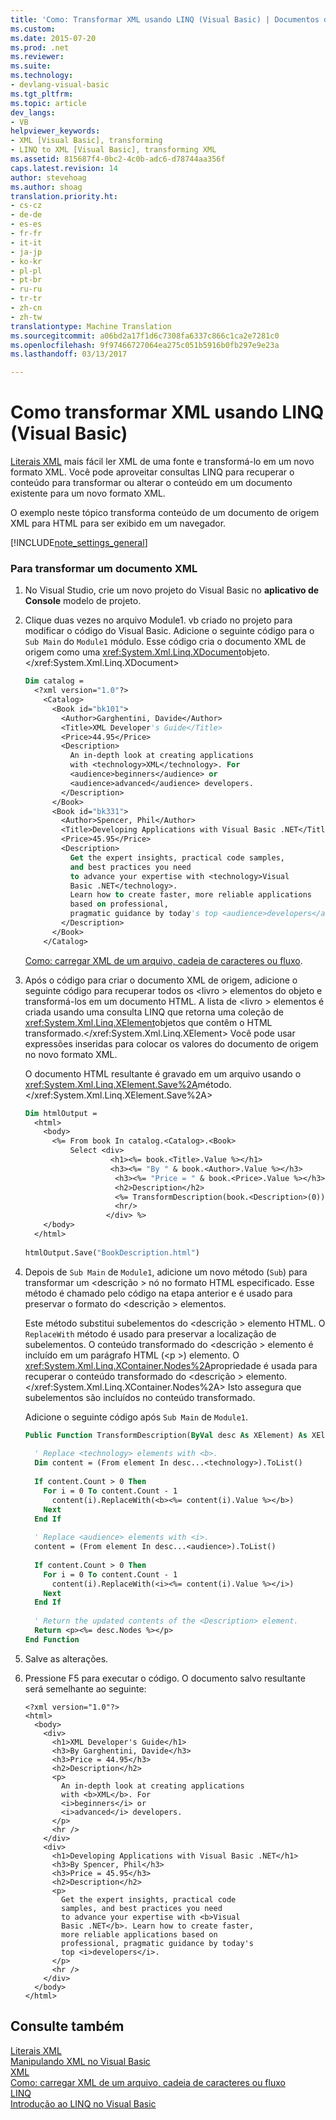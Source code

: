 ```yaml
---
title: 'Como: Transformar XML usando LINQ (Visual Basic) | Documentos do Microsoft'
ms.custom: 
ms.date: 2015-07-20
ms.prod: .net
ms.reviewer: 
ms.suite: 
ms.technology:
- devlang-visual-basic
ms.tgt_pltfrm: 
ms.topic: article
dev_langs:
- VB
helpviewer_keywords:
- XML [Visual Basic], transforming
- LINQ to XML [Visual Basic], transforming XML
ms.assetid: 815687f4-0bc2-4c0b-adc6-d78744aa356f
caps.latest.revision: 14
author: stevehoag
ms.author: shoag
translation.priority.ht:
- cs-cz
- de-de
- es-es
- fr-fr
- it-it
- ja-jp
- ko-kr
- pl-pl
- pt-br
- ru-ru
- tr-tr
- zh-cn
- zh-tw
translationtype: Machine Translation
ms.sourcegitcommit: a06bd2a17f1d6c7308fa6337c866c1ca2e7281c0
ms.openlocfilehash: 9f97466727064ea275c051b5916b0fb297e9e23a
ms.lasthandoff: 03/13/2017

---
```

# <a name="how-to-transform-xml-by-using-linq-visual-basic"></a>Como transformar XML usando LINQ (Visual Basic)
[Literais XML](../../../../visual-basic/language-reference/xml-literals/index.md) mais fácil ler XML de uma fonte e transformá-lo em um novo formato XML. Você pode aproveitar consultas LINQ para recuperar o conteúdo para transformar ou alterar o conteúdo em um documento existente para um novo formato XML.  
  
 O exemplo neste tópico transforma conteúdo de um documento de origem XML para HTML para ser exibido em um navegador.  
  
[!INCLUDE[note_settings_general](../../../../csharp/language-reference/compiler-messages/includes/note_settings_general_md.md)]  
  
### <a name="to-transform-an-xml-document"></a>Para transformar um documento XML  
  
1.  No Visual Studio, crie um novo projeto do Visual Basic no **aplicativo de Console** modelo de projeto.  
  
2.  Clique duas vezes no arquivo Module1. vb criado no projeto para modificar o código do Visual Basic. Adicione o seguinte código para o `Sub Main` do `Module1` módulo. Esse código cria o documento XML de origem como uma <xref:System.Xml.Linq.XDocument>objeto.</xref:System.Xml.Linq.XDocument>  
  
    ```vb  
    Dim catalog =   
      <?xml version="1.0"?>  
        <Catalog>  
          <Book id="bk101">  
            <Author>Garghentini, Davide</Author>  
            <Title>XML Developer's Guide</Title>  
            <Price>44.95</Price>  
            <Description>  
              An in-depth look at creating applications  
              with <technology>XML</technology>. For   
              <audience>beginners</audience> or   
              <audience>advanced</audience> developers.  
            </Description>  
          </Book>  
          <Book id="bk331">  
            <Author>Spencer, Phil</Author>  
            <Title>Developing Applications with Visual Basic .NET</Title>  
            <Price>45.95</Price>  
            <Description>  
              Get the expert insights, practical code samples,   
              and best practices you need   
              to advance your expertise with <technology>Visual   
              Basic .NET</technology>.   
              Learn how to create faster, more reliable applications  
              based on professional,   
              pragmatic guidance by today's top <audience>developers</audience>.  
            </Description>  
          </Book>  
        </Catalog>  
    ```  
  
     [Como: carregar XML de um arquivo, cadeia de caracteres ou fluxo](../../../../visual-basic/programming-guide/language-features/xml/how-to-load-xml-from-a-file-string-or-stream.md).  
  
3.  Após o código para criar o documento XML de origem, adicione o seguinte código para recuperar todos os \<livro > elementos do objeto e transformá-los em um documento HTML. A lista de \<livro > elementos é criada usando uma consulta LINQ que retorna uma coleção de <xref:System.Xml.Linq.XElement>objetos que contêm o HTML transformado.</xref:System.Xml.Linq.XElement> Você pode usar expressões inseridas para colocar os valores do documento de origem no novo formato XML.  
  
     O documento HTML resultante é gravado em um arquivo usando o <xref:System.Xml.Linq.XElement.Save%2A>método.</xref:System.Xml.Linq.XElement.Save%2A>  
  
    ```vb  
    Dim htmlOutput =   
      <html>  
        <body>  
          <%= From book In catalog.<Catalog>.<Book>   
              Select <div>  
                       <h1><%= book.<Title>.Value %></h1>  
                       <h3><%= "By " & book.<Author>.Value %></h3>  
                        <h3><%= "Price = " & book.<Price>.Value %></h3>  
                        <h2>Description</h2>  
                        <%= TransformDescription(book.<Description>(0)) %>  
                        <hr/>  
                      </div> %>  
        </body>  
      </html>  
  
    htmlOutput.Save("BookDescription.html")  
    ```  
  
4.  Depois de `Sub Main` de `Module1`, adicione um novo método (`Sub`) para transformar um \<descrição > nó no formato HTML especificado. Esse método é chamado pelo código na etapa anterior e é usado para preservar o formato do \<descrição > elementos.  
  
     Este método substitui subelementos do \<descrição > elemento HTML. O `ReplaceWith` método é usado para preservar a localização de subelementos. O conteúdo transformado do \<descrição > elemento é incluído em um parágrafo HTML (\<p >) elemento. O <xref:System.Xml.Linq.XContainer.Nodes%2A>propriedade é usada para recuperar o conteúdo transformado do \<descrição > elemento.</xref:System.Xml.Linq.XContainer.Nodes%2A> Isto assegura que subelementos são incluídos no conteúdo transformado.  
  
     Adicione o seguinte código após `Sub Main` de `Module1`.  
  
    ```vb  
    Public Function TransformDescription(ByVal desc As XElement) As XElement  
  
      ' Replace <technology> elements with <b>.  
      Dim content = (From element In desc...<technology>).ToList()  
  
      If content.Count > 0 Then  
        For i = 0 To content.Count - 1  
          content(i).ReplaceWith(<b><%= content(i).Value %></b>)  
        Next  
      End If  
  
      ' Replace <audience> elements with <i>.  
      content = (From element In desc...<audience>).ToList()  
  
      If content.Count > 0 Then  
        For i = 0 To content.Count - 1  
          content(i).ReplaceWith(<i><%= content(i).Value %></i>)  
        Next  
      End If  
  
      ' Return the updated contents of the <Description> element.  
      Return <p><%= desc.Nodes %></p>  
    End Function  
    ```  
  
5.  Salve as alterações.  
  
6.  Pressione F5 para executar o código. O documento salvo resultante será semelhante ao seguinte:  
  
    ```  
    <?xml version="1.0"?>  
    <html>  
      <body>  
        <div>  
          <h1>XML Developer's Guide</h1>  
          <h3>By Garghentini, Davide</h3>  
          <h3>Price = 44.95</h3>  
          <h2>Description</h2>  
          <p>  
            An in-depth look at creating applications  
            with <b>XML</b>. For   
            <i>beginners</i> or   
            <i>advanced</i> developers.  
          </p>  
          <hr />  
        </div>  
        <div>  
          <h1>Developing Applications with Visual Basic .NET</h1>  
          <h3>By Spencer, Phil</h3>  
          <h3>Price = 45.95</h3>  
          <h2>Description</h2>  
          <p>  
            Get the expert insights, practical code   
            samples, and best practices you need   
            to advance your expertise with <b>Visual   
            Basic .NET</b>. Learn how to create faster,  
            more reliable applications based on  
            professional, pragmatic guidance by today's   
            top <i>developers</i>.  
          </p>  
          <hr />  
        </div>  
      </body>  
    </html>  
    ```  
  
## <a name="see-also"></a>Consulte também  
 [Literais XML](../../../../visual-basic/language-reference/xml-literals/index.md)   
 [Manipulando XML no Visual Basic](../../../../visual-basic/programming-guide/language-features/xml/manipulating-xml.md)   
 [XML](../../../../visual-basic/programming-guide/language-features/xml/index.md)   
 [Como: carregar XML de um arquivo, cadeia de caracteres ou fluxo](../../../../visual-basic/programming-guide/language-features/xml/how-to-load-xml-from-a-file-string-or-stream.md)   
 [LINQ](../../../../visual-basic/programming-guide/language-features/linq/index.md)   
 [Introdução ao LINQ no Visual Basic](../../../../visual-basic/programming-guide/language-features/linq/introduction-to-linq.md)

